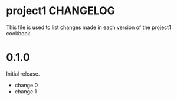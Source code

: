 # project1 CHANGELOG

This file is used to list changes made in each version of the project1 cookbook.

# 0.1.0

Initial release.

- change 0
- change 1

